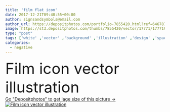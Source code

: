 ```yaml
---
title: 'film flat icon'
date: 2017-12-21T09:40:55+00:00
author: signsandsymbols@email.com
author_url: https://depositphotos.com/portfolio-7855420.html?ref=64678756
image: https://st3.depositphotos.com/thumbs/7855420/vector/17771/177719910/api_thumb_450.jpg?forcejpeg=true
type: "post"
tags: ['white' ,'vector' ,'background' ,'illustration' ,'design' ,'space' ,'equipment' ,'sign' ,'art' ,'black' ,'technology' ,'photo' ,'nice' ,'symbol' ,'creative' ,'idea' ,'icon' ,'lines' ,'flat' ,'camera' ,'artistic' ,'negative' ,'cinematography' ,'film' ,'filmstrip' ,'media' ,'video' ,'great' ,'multimedia' ]
categories: 
  - negative
---
```

<div aling="center">
            <font size="60"> Film icon vector illustration</font>   
</div>
<div>
    <a href='https://st3.depositphotos.com/thumbs/7855420/vector/17771/177719910/api_thumb_450.jpg?forcejpeg=true?ref=64678756' target=_blank > Go "Depositphotos" to get lage size of this picture ->
        <img href='https://st3.depositphotos.com/thumbs/7855420/vector/17771/177719910/api_thumb_450.jpg?forcejpeg=true?ref=64678756' src='https://st3.depositphotos.com/7855420/17771/v/950/depositphotos_177719910-stock-illustration-film-flat-icon.jpg?forcejpeg=true' alt='Film icon vector illustration' >
    </a>
</div>
